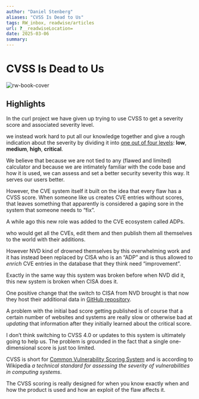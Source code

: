 ```yaml
---
author: "Daniel Stenberg"
aliases: "CVSS Is Dead to Us"
tags: RW_inbox, readwise/articles
url: ?__readwiseLocation=
date: 2025-03-06
summary:
---
```

# CVSS Is Dead to Us

![rw-book-cover](https://daniel.haxx.se/blog/wp-content/uploads/2023/08/9-8-critical.jpg)

## Highlights


In the curl project we have given up trying to use CVSS to get a severity score and associated severity level. [](https://read.readwise.io/read/01jnnqzrajmg9evwpvwb8mrafs)



we instead work hard to put all our knowledge together and give a rough indication about the severity by dividing it into [one out of four levels](https://curl.se/dev/vuln-disclosure.html#severity-levels): **low**, **medium**, **high**, **critical**. [](https://read.readwise.io/read/01jnnr00n7eqft0cnhbahh2fzw)



We believe that because we are not tied to any (flawed and limited) calculator and because we are intimately familiar with the code base and how it is used, we can assess and set a better security severity this way. It serves our users better. [](https://read.readwise.io/read/01jnnr2m3b8gnj7kz7bkvesg8e)



However, the CVE system itself it built on the idea that every flaw has a CVSS score. When someone like us creates CVE entries without scores, that leaves something that apparently is considered a gaping sore in the system that someone needs to “fix”. [](https://read.readwise.io/read/01jnnr5fxnmj64yk216gq33vjt)



A while ago this new role was added to the CVE ecosystem called ADPs. [](https://read.readwise.io/read/01jnnr60s8kxkfveyxkfx8179g)



who would get all the CVEs, edit them and then publish them all themselves to the world with their additions. [](https://read.readwise.io/read/01jnnr6tv3rmrgnkk5jy37bp58)



However NVD kind of drowned themselves by this overwhelming work and it has instead been replaced by CISA who is an “ADP” and is thus allowed to *enrich* CVE entries in the database that they think need “improvement”. [](https://read.readwise.io/read/01jnnr7e0rkdn8vtjc650f7p53)



Exactly in the same way this system was broken before when NVD did it, this new system is broken when CISA does it. [](https://read.readwise.io/read/01jnnr8d3p8pqf9acwtdrpyp18)



One positive change that the switch to CISA from NVD brought is that now they host their additional data in [GitHub repository](https://github.com/cisagov/vulnrichment). [](https://read.readwise.io/read/01jnnrh7w6nkk98p73y05gns63)



A problem with the initial bad score getting published is of course that a certain number of websites and systems are really slow or otherwise bad at *updating* that information after they initially learned about the critical score. [](https://read.readwise.io/read/01jnnrmhx4809d972crhmmysm0)



I don’t think switching to CVSS 4.0 or updates to this system is ultimately going to help us. The problem is grounded in the fact that a single one-dimensional score is just too limited. [](https://read.readwise.io/read/01jnnrrwnrk0vbfetnf0fe2j9d)



CVSS is short for [Common Vulnerability Scoring System](https://en.wikipedia.org/wiki/Common_Vulnerability_Scoring_System) and is according to Wikipedia *a technical standard for assessing the severity of vulnerabilities in computing systems*. [](https://read.readwise.io/read/01jnnnz15g8jjqp01h2dbkbvsq)



The CVSS scoring is really designed for when you know exactly when and how the product is used and how an exploit of the flaw affects it. [](https://read.readwise.io/read/01jnnpa0v0h2q1vr3f8w7byb66)

